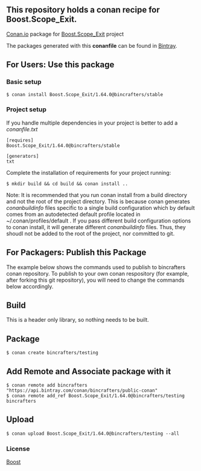 ## This repository holds a conan recipe for Boost.Scope_Exit.

[Conan.io](https://conan.io) package for [Boost.Scope_Exit](https://github.com/Boostorg/Scope_Exit) project

The packages generated with this **conanfile** can be found in [Bintray](https://bintray.com/bincrafters/conan-public/Boost.Scope_Exit%3Abincrafters).

## For Users: Use this package

### Basic setup

    $ conan install Boost.Scope_Exit/1.64.0@bincrafters/stable

### Project setup

If you handle multiple dependencies in your project is better to add a *conanfile.txt*

    [requires]
    Boost.Scope_Exit/1.64.0@bincrafters/stable

    [generators]
    txt

Complete the installation of requirements for your project running:</small></span>

    $ mkdir build && cd build && conan install ..
	
Note: It is recommended that you run conan install from a build directory and not the root of the project directory.  This is because conan generates *conanbuildinfo* files specific to a single build configuration which by default comes from an autodetected default profile located in ~/.conan/profiles/default .  If you pass different build configuration options to conan install, it will generate different *conanbuildinfo* files.  Thus, they shoudl not be added to the root of the project, nor committed to git. 

## For Packagers: Publish this Package

The example below shows the commands used to publish to bincrafters conan repository. To publish to your own conan respository (for example, after forking this git repository), you will need to change the commands below accordingly. 

## Build  

This is a header only library, so nothing needs to be built.

## Package 

    $ conan create bincrafters/testing
	
## Add Remote and Associate package with it

	$ conan remote add bincrafters "https://api.bintray.com/conan/bincrafters/public-conan"
	$ conan remote add_ref Boost.Scope_Exit/1.64.0@bincrafters/testing bincrafters

## Upload

    $ conan upload Boost.Scope_Exit/1.64.0@bincrafters/testing --all

### License
[Boost](LICENSE)

